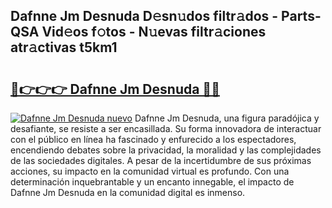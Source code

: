 ## Dafnne Jm Desnuda D𝚎sn𝚞dos filtr𝚊dos - Parts-QSA Vid𝚎os f𝚘tos - N𝚞evas filtr𝚊ciones atr𝚊ctivas t5km1

# <h2><a href="http://mb5im1.tromn.icu/?c=Dafnne+Jm+Desnuda">🔗👉👉👉 Dafnne Jm Desnuda 🔗🔗</a></h2>

[![Dafnne Jm Desnuda nuevo](https://i.imgur.com/pEAQMta.gif)](http://mb5im1.tromn.icu/?c=Dafnne+Jm+Desnuda)
Dafnne Jm Desnuda, una figura paradójica y desafiante, se resiste a ser encasillada. Su forma innovadora de interactuar con el público en línea ha fascinado y enfurecido a los espectadores, encendiendo debates sobre la privacidad, la moralidad y las complejidades de las sociedades digitales. A pesar de la incertidumbre de sus próximas acciones, su impacto en la comunidad virtual es profundo. Con una determinación inquebrantable y un encanto innegable, el impacto de Dafnne Jm Desnuda en la comunidad digital es inmenso.
